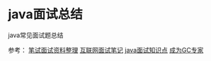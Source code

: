 # java面试总结

java常见面试题总结

参考：
[笔试面试资料整理](https://hit-alibaba.github.io/interview/)
[互联网面试笔记](https://zhengjianglong.gitbooks.io/note-of-interview/content/)
[java面试知识点](https://troywu0.gitbooks.io/hadoop/java.html)
[成为GC专家](http://www.importnew.com/1993.html)
